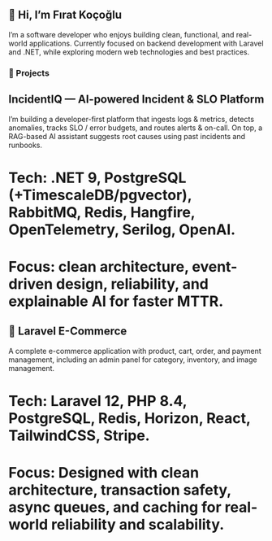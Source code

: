 ## 👋 Hi, I’m Fırat Koçoğlu

I’m a software developer who enjoys building clean, functional, and real-world applications.
Currently focused on backend development with Laravel and .NET, while exploring modern web technologies and best practices.

### 🚀 Projects

## IncidentIQ — AI-powered Incident & SLO Platform

I’m building a developer-first platform that ingests logs & metrics, detects anomalies, tracks SLO / error budgets, and routes alerts & on-call. On top, a RAG-based AI assistant suggests root causes using past incidents and runbooks.
# Tech: .NET 9, PostgreSQL (+TimescaleDB/pgvector), RabbitMQ, Redis, Hangfire, OpenTelemetry, Serilog, OpenAI.
# Focus: clean architecture, event-driven design, reliability, and explainable AI for faster MTTR.

## 🛒 Laravel E-Commerce

A complete e-commerce application with product, cart, order, and payment management, including an admin panel for category, inventory, and image management.
# Tech: Laravel 12, PHP 8.4, PostgreSQL, Redis, Horizon, React, TailwindCSS, Stripe.
# Focus: Designed with clean architecture, transaction safety, async queues, and caching for real-world reliability and scalability.
